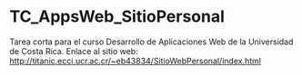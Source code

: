 # TC_AppsWeb_SitioPersonal
Tarea corta para el curso Desarrollo de Aplicaciones Web de la Universidad de Costa Rica.
Enlace al sitio web: http://titanic.ecci.ucr.ac.cr/~eb43834/SitioWebPersonal/index.html
